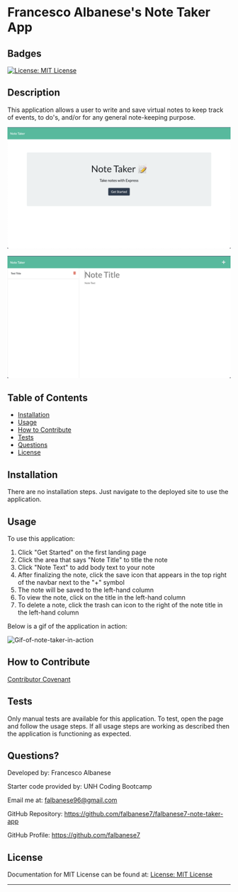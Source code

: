 # Francesco Albanese's Note Taker App

## Badges

[![License: MIT License](https://img.shields.io/badge/license-MIT%20License-blue)](https://choosealicense.com/licenses/mit/)

## Description

This application allows a user to write and save virtual notes to keep track of events, to do's, and/or for any general note-keeping purpose.

![Landing-Page](./images/Screen%20Shot%202022-06-07%20at%202.58.17%20AM.png)

![Main-Page](./images/Screen%20Shot%202022-06-07%20at%202.58.31%20AM.png)

## Table of Contents

- [Installation](#installation)
- [Usage](#usage)
- [How to Contribute](#how-to-contribute)
- [Tests](#tests)
- [Questions](#questions)
- [License](#license)

## Installation

There are no installation steps. Just navigate to the deployed site to use the application.

## Usage

To use this application:

1. Click "Get Started" on the first landing page
2. Click the area that says "Note Title" to title the note
3. Click "Note Text" to add body text to your note
4. After finalizing the note, click the save icon that appears in the top right of the navbar next to the "+" symbol
5. The note will be saved to the left-hand column
6. To view the note, click on the title in the left-hand column
7. To delete a note, click the trash can icon to the right of the note title in the left-hand column

Below is a gif of the application in action:

![Gif-of-note-taker-in-action](./images/note-taker-in-action.gif)

## How to Contribute

[Contributor Covenant](https://www.contributor-covenant.org/)

## Tests

Only manual tests are available for this application. To test, open the page and follow the usage steps. If all usage steps are working as described then the application is functioning as expected.

## Questions?

Developed by: Francesco Albanese

Starter code provided by: UNH Coding Bootcamp

Email me at: falbanese96@gmail.com

GitHub Repository: https://github.com/falbanese7/falbanese7-note-taker-app

GitHub Profile: https://github.com/falbanese7

## License

Documentation for MIT License can be found at:
[License: MIT License](https://choosealicense.com/licenses/mit/)

---
